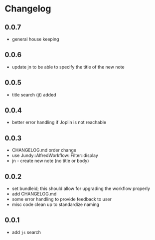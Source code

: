 # Changelog

## 0.0.7

- general house keeping

## 0.0.6

- update jn to be able to specify the title of the new note

## 0.0.5

- title search (jt) added

## 0.0.4

- better error handling if Joplin is not reachable

## 0.0.3

- CHANGELOG.md order change
- use Jundy::AlfredWorkflow::Filter::display
- jn - create new note (no title or body)

## 0.0.2

- set bundleid; this should allow for upgrading the workflow properly
- add CHANGELOG.md
- some error handling to provide feedback to user
- misc code clean up to standardize naming

## 0.0.1

- add `js` search
